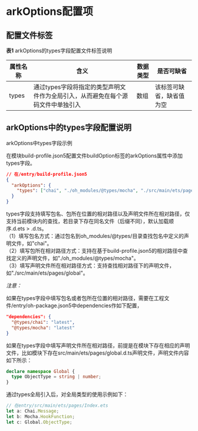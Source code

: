 # arkOptions配置项


## 配置文件标签

  **表1** arkOptions的types字段配置文件标签说明 

| 属性名称 | 含义 | 数据类型 | 是否可缺省 |
| -------- | -------- | -------- | -------- |
| types | 通过types字段将指定的类型声明文件作为全局引入，从而避免在每个源码文件中单独引入 | 数组 | 该标签可缺省，缺省值为空 |

## arkOptions中的types字段配置说明

arkOptions中types字段示例

在模块build-profile.json5配置文件buildOption标签的arkOptions属性中添加types字段。
```json
// 在/entry/build-profile.json5
{
  "arkOptions": {
    "types": ["chai", "./oh_modules/@types/mocha", "./src/main/ets/pages/global"]
  }
}
```

types字段支持填写包名、包所在位置的相对路径以及声明文件所在相对路径，仅支持当前模块内的查找，若目录下存在同名文件（后缀不同），默认加载顺序.d.ets > .d.ts。<br />
（1）填写包名方式：通过包名到oh_modules/@types/目录查找包名中定义的声明文件，如"chai"。<br />
（2）填写包所在相对路径方式：支持在基于build-profile.json5的相对路径中查找定义的声明文件，如"./oh_modules/@types/mocha"。<br />
（3）填写声明文件所在相对路径方式：支持查找相对路径下的声明文件，如"./src/main/ets/pages/global"。

*注意：*

如果在types字段中填写包名或者包所在位置的相对路径，需要在工程文件/entry/oh-package.json5中dependencies作如下配置，
```json
"dependencies": {
  "@types/chai": "latest",
  "@types/mocha": "latest"
}
```

如果在types字段中填写声明文件所在相对路径，前提是在模块下存在相应的声明文件，比如模块下存在src/main/ets/pages/global.d.ts声明文件，声明文件内容如下所示：
```typescript
declare namespace Global {
  type ObjectType = string | number;
}
```

通过types全局引入后，对全局类型的使用示例如下：
```typescript
// 在entry/src/main/ets/pages/Index.ets
let a: Chai.Message;
let b: Mocha.HookFunction;
let c: Global.ObjectType;
```
